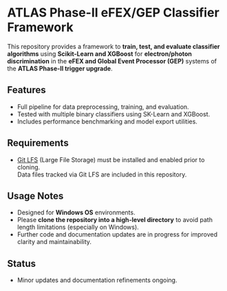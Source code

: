 # ATLAS Phase-II eFEX/GEP Classifier Framework

This repository provides a framework to **train, test, and evaluate classifier algorithms** using **Scikit-Learn and XGBoost** for **electron/photon discrimination** in the **eFEX and Global Event Processor (GEP)** systems of the **ATLAS Phase-II trigger upgrade**.

## Features
- Full pipeline for data preprocessing, training, and evaluation.
- Tested with multiple binary classifiers using SK-Learn and XGBoost.
- Includes performance benchmarking and model export utilities.

## Requirements
- [Git LFS](https://git-lfs.github.com/) (Large File Storage) must be installed and enabled prior to cloning.  
  Data files tracked via Git LFS are included in this repository.

## Usage Notes
- Designed for **Windows OS** environments.
- Please **clone the repository into a high-level directory** to avoid path length limitations (especially on Windows).
- Further code and documentation updates are in progress for improved clarity and maintainability.

## Status
- Minor updates and documentation refinements ongoing.